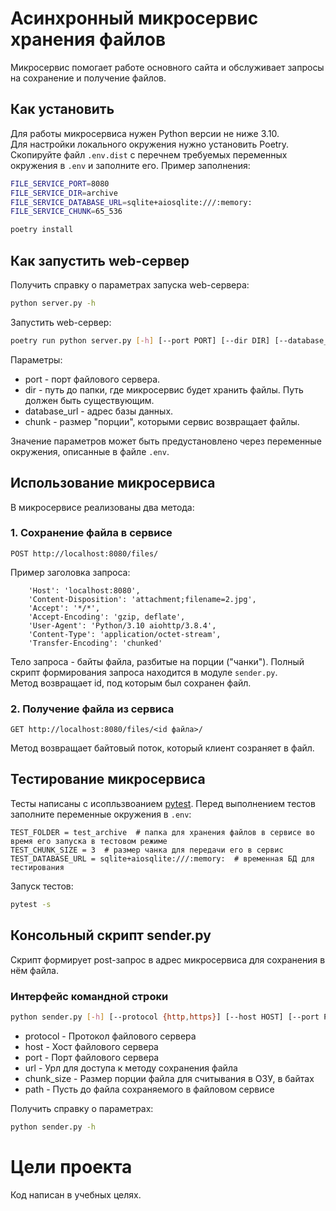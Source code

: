 # Асинхронный микросервис хранения файлов

Микросервис помогает работе основного сайта и обслуживает запросы на сохранение и получение файлов. 

## Как установить

Для работы микросервиса нужен Python версии не ниже 3.10.  
Для настройки локального окружения нужно установить Poetry.
Скопируйте файл `.env.dist` с перечнем требуемых переменных окружения в `.env` и заполните его. Пример заполнения:  
```bash
FILE_SERVICE_PORT=8080
FILE_SERVICE_DIR=archive
FILE_SERVICE_DATABASE_URL=sqlite+aiosqlite:///:memory:
FILE_SERVICE_CHUNK=65_536
```

```bash
poetry install
```

## Как запустить web-сервер

Получить справку о параметрах запуска web-сервера:      
```bash
python server.py -h
```

Запустить web-сервер:   
```bash
poetry run python server.py [-h] [--port PORT] [--dir DIR] [--database_url DATABASE_URL] [--chunk CHUNK]
```
Параметры:
* port - порт файлового сервера.  
* dir - путь до папки, где микросервис будет хранить файлы. Путь должен быть существующим.
* database_url - адрес базы данных.  
* chunk - размер "порции", которыми сервис возвращает файлы. 

Значение параметров может быть предустановлено через переменные окружения, описанные в файле `.env`.


## Использование микросервиса

В микросервисе реализованы два метода:
### 1. Сохранение файла в сервисе
```
POST http://localhost:8080/files/
```
Пример заголовка запроса:
```
    'Host': 'localhost:8080',
    'Content-Disposition': 'attachment;filename=2.jpg',
    'Accept': '*/*',
    'Accept-Encoding': 'gzip, deflate',
    'User-Agent': 'Python/3.10 aiohttp/3.8.4',
    'Content-Type': 'application/octet-stream',
    'Transfer-Encoding': 'chunked'
```
Тело запроса - байты файла, разбитые на порции ("чанки").
Полный скрипт формирования запроса находится в модуле `sender.py`.  
Метод возвращает id, под которым был сохранен файл.
### 2. Получение файла из сервиса
```
GET http://localhost:8080/files/<id файла>/
```
Метод возвращает байтовый поток, который клиент созраняет в файл.


## Тестирование микросервиса
Тесты написаны с исопльзвоанием [pytest](https://pytest.org/). Перед выполнением тестов заполните переменные окружения в `.env`:  
```shell
TEST_FOLDER = test_archive  # папка для хранения файлов в сервисе во время его запуска в тестовом режиме
TEST_CHUNK_SIZE = 3  # размер чанка для передачи его в сервис
TEST_DATABASE_URL = sqlite+aiosqlite:///:memory:  # временная БД для тестирования
```
Запуск тестов:  
```bash
pytest -s
```

## Консольный скрипт sender.py
Скрипт формирует post-запрос в адрес микросервиса для сохранения в нём файла.  
### Интерфейс командной строки
```bash
python sender.py [-h] [--protocol {http,https}] [--host HOST] [--port PORT] [--url URL] [--chunk_size CHUNK_SIZE] --path PATH
```
* protocol - Протокол файлового сервера
* host - Хост файлового сервера
* port - Порт файлового сервера
* url - Урл для доступа к методу сохранения файла
* chunk_size - Размер порции файла для считывания в ОЗУ, в байтах
* path - Пусть до файла сохраняемого в файловом сервисе

Получить справку о параметрах:  
```bash
python sender.py -h
```

# Цели проекта
Код написан в учебных целях.
